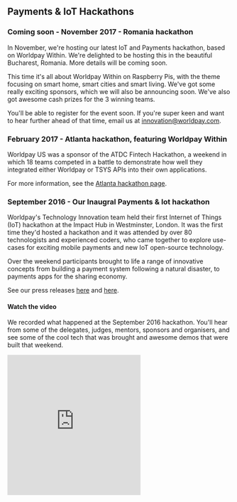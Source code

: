 ## Payments & IoT Hackathons

### Coming soon - November 2017 - Romania hackathon

In November, we're hosting our latest IoT and Payments hackathon, based on Worldpay Within. We're delighted to be hosting this in the beautiful Bucharest, Romania. More details will be coming soon. 

This time it's all about Worldpay Within on Raspberry Pis, with the theme focusing on smart home, smart cities and smart living. We've got some really exciting sponsors, which we will also be announcing soon. We've also got awesome cash prizes for the 3 winning teams. 

You'll be able to register for the event soon. If you're super keen and want to hear further ahead of that time, email us at [innovation@worldpay.com](mailto:innovation@worldpay.com).


### February 2017 - Atlanta hackathon, featuring Worldpay Within

Worldpay US was a sponsor of the ATDC Fintech Hackathon, a weekend in which 18 teams competed in a battle to demonstrate how well they integrated either Worldpay or TSYS APIs into their own applications.

For more information, see the [Atlanta hackathon page](atdc).

### September 2016 - Our Inaugral Payments & Iot hackathon

Worldpay's Technology Innovation team held their first Internet of Things (IoT) hackathon at the Impact Hub in Westminster, London. It was the first time they'd hosted a hackathon and it was attended by over 80 technologists and experienced coders, who came together to explore use-cases for exciting mobile payments and new IoT open-source technology.

Over the weekend participants brought to life a range of innovative concepts from building a payment system following a natural disaster, to payments apps for the sharing economy.

See our press releases [here](http://www.worldpay.com/uk/about/media-centre/2016-08/worldpay-launches-internet-of-things-hackathon) and [here](http://www.worldpay.com/uk/about/media-centre/2016-09/worldpay-brings-payments-to-iot-with-first-ever-european-hackathon).
#### Watch the video
We recorded what happened at the September 2016 hackathon. You'll hear from some of the delegates, judges, mentors, sponsors and organisers, and see some of the cool tech that was brought and awesome demos that were built that weekend.

<iframe class="video" height="315" src="https://www.youtube.com/embed/Cav8yeurtOs" frameborder="0" allowfullscreen></iframe>
